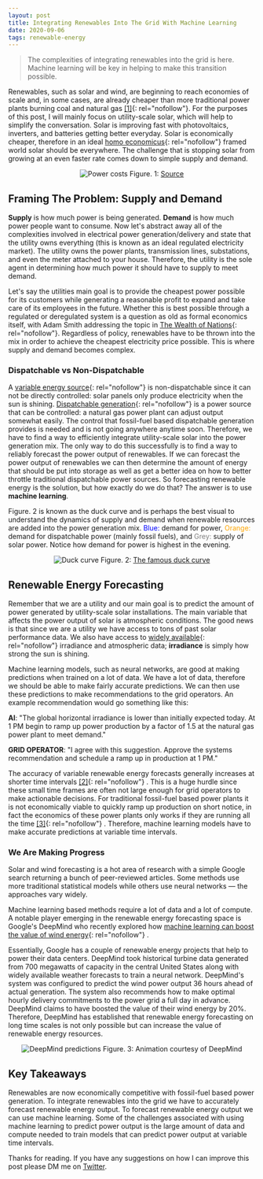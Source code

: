 ```yaml
---
layout: post
title: Integrating Renewables Into The Grid With Machine Learning
date: 2020-09-06
tags: renewable-energy
---
```


> The complexities of integrating renewables into the grid is here. Machine learning will be key in helping to make this transition possible.

<!--more-->

Renewables, such as solar and wind, are beginning to reach economies of scale and, in some cases, are already cheaper than more traditional power plants burning coal and natural gas [[1]](https://www.nrel.gov/docs/fy19osti/72842.pdf){: rel="nofollow"}. For the purposes of this post, I will mainly focus on utility-scale solar, which will help to simplify the conversation. Solar is improving fast with photovoltaics, inverters, and batteries getting better everyday. Solar is economically cheaper, therefore in an ideal [homo economicus](https://en.wikipedia.org/wiki/Homo_economicus){: rel="nofollow"} framed world solar should be everywhere. The challenge that is stopping solar from growing at an even faster rate comes down to simple supply and demand.

<div align="center">
  <img src="{{ '/assets/images/power_costs.png' | relative_url }}" alt="Power costs">
  Figure. 1: <a href="https://www.nrel.gov/docs/fy19osti/72842.pdf" rel="nofollow">Source</a>
</div>

## Framing The Problem: Supply and Demand
**Supply** is how much power is being generated. **Demand** is how much power people want to consume. Now let's abstract away all of the complexities involved in electrical power generation/delivery and state that the utility owns everything (this is known as an ideal regulated electricity market). The utility owns the power plants, transmission lines, substations, and even the meter attached to your house. Therefore, the utility is the sole agent in determining how much power it should have to supply to meet demand.

Let's say the utilities main goal is to provide the cheapest power possible for its customers while generating a reasonable profit to expand and take care of its employees in the future. Whether this is best possible through a regulated or deregulated system is a question as old as formal economics itself, with Adam Smith addressing the topic in [The Wealth of Nations](https://en.wikipedia.org/wiki/The_Wealth_of_Nations){: rel="nofollow"}. Regardless of policy, renewables have to be thrown into the mix in order to achieve the cheapest electricity price possible. This is where supply and demand becomes complex.

### Dispatchable vs Non-Dispatchable
A [variable energy source](https://en.wikipedia.org/wiki/Variable_renewable_energy){: rel="nofollow"} is non-dispatchable since it can not be directly controlled: solar panels only produce electricity when the sun is shining. [Dispatchable generation](https://en.wikipedia.org/wiki/Dispatchable_generation){: rel="nofollow"} is a power source that can be controlled: a natural gas power plant can adjust output somewhat easily. The control that fossil-fuel based dispatchable generation provides is needed and is not going anywhere anytime soon. Therefore, we have to find a way to efficiently integrate utility-scale solar into the power generation mix. The only way to do this successfully is to find a way to reliably forecast the power output of renewables. If we can forecast the power output of renewables we can then determine the amount of energy that should be put into storage as well as get a better idea on how to better throttle traditional dispatchable power sources. So forecasting renewable energy is the solution, but how exactly do we do that? The answer is to use **machine learning**.

Figure. 2 is known as the duck curve and is perhaps the best visual to understand the dynamics of supply and demand when renewable resources are added into the power generation mix. <span style="color:blue"> Blue: </span> demand for power, <span style="color:orange"> Orange: </span> demand for dispatchable power (mainly fossil fuels), and <span style="color:grey"> Grey: </span>  supply of solar power. Notice how demand for power is highest in the evening.

<div align="center">
  <img src="{{ '/assets/images/duck_curve.png' | relative_url }}" alt="Duck curve">
  Figure. 2: <a href="https://en.wikipedia.org/wiki/Duck_curve" rel="nofollow">The famous duck curve</a>
</div>

## Renewable Energy Forecasting
Remember that we are a utility and our main goal is to predict the amount of power generated by utility-scale solar installations. The main variable that affects the power output of solar is atmospheric conditions. The good news is that since we are a utility we have access to tons of past solar performance data. We also have access to [widely available](https://nsrdb.nrel.gov/){: rel="nofollow"} irradiance and atmospheric data; **irradiance** is simply how strong the sun is shining.

Machine learning models, such as neural networks, are good at making predictions when trained on a lot of data. We have a lot of data, therefore we should be able to make fairly accurate predictions. We can then use these predictions to make recommendations to the grid operators. An example recommendation would go something like this:

**AI**: "The global horizontal irradiance is lower than initially expected today. At 1 PM begin to ramp up power production by a factor of 1.5 at the natural gas power plant to meet demand."

**GRID OPERATOR**: "I agree with this suggestion. Approve the systems recommendation and schedule a ramp up in production at 1 PM."

The accuracy of variable renewable energy forecasts generally increases at shorter time intervals [[2]](https://www.nrel.gov/docs/fy16osti/65728.pdf){: rel="nofollow"} . This is a huge hurdle since these small time frames are often not large enough for grid operators to make actionable decisions. For traditional fossil-fuel based power plants it is not economically viable to quickly ramp up production on short notice, in fact the economics of these power plants only works if they are running all the time [[3]](https://www.nrel.gov/docs/fy12osti/53504.pdf){: rel="nofollow"} . Therefore, machine learning models have to make accurate predictions at variable time intervals.

### We Are Making Progress
Solar and wind forecasting is a hot area of research with a simple Google search returning a bunch of peer-reviewed articles. Some methods use more traditional statistical models while others use neural networks — the approaches vary widely.

Machine learning based methods require a lot of data and a lot of compute. A notable player emerging in the renewable energy forecasting space is Google's DeepMind who recently explored how [machine learning can boost the value of wind energy](https://deepmind.com/blog/article/machine-learning-can-boost-value-wind-energy){: rel="nofollow"} .

Essentially, Google has a couple of renewable energy projects that help to power their data centers. DeepMind took historical turbine data generated from 700 megawatts of capacity in the central United States along with widely available weather forecasts to train a neural network. DeepMind's system was configured to predict the wind power output 36 hours ahead of actual generation. The system also recommends how to make optimal hourly delivery commitments to the power grid a full day in advance. DeepMind claims to have boosted the value of their wind energy by 20%. Therefore, DeepMind has established that renewable energy forecasting on long time scales is not only possible but can increase the value of renewable energy resources.

<div align="center">
  <img src="{{ '/assets/images/deepmind_gif.gif' | relative_url }}" alt="DeepMind predictions">
  Figure. 3: Animation courtesy of DeepMind
</div>


## Key Takeaways
Renewables are now economically competitive with fossil-fuel based power generation. To integrate renewables into the grid we have to accurately forecast renewable energy output. To forecast renewable energy output we can use machine learning. Some of the challenges associated with using machine learning to predict power output is the large amount of data and compute needed to train models that can predict power output at variable time intervals.

Thanks for reading. If you have any suggestions on how I can improve this post please DM me on [Twitter](https://twitter.com/tonyjdimaggio).
